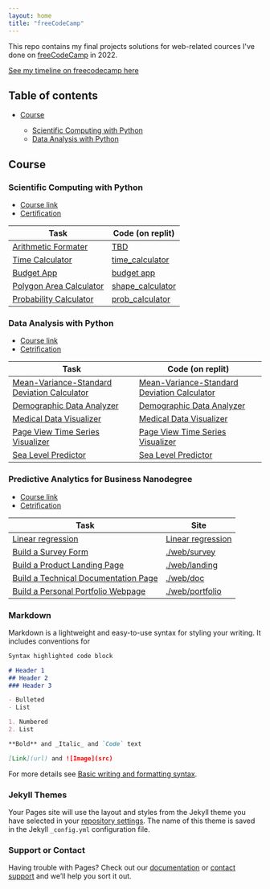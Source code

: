 ```yaml
---
layout: home
title: "freeCodeCamp"
---
```


This repo contains my final projects solutions for web-related cources I've done on [freeCodeCamp](https://www.freecodecamp.org) in 2022.

[See my timeline on freecodecamp here](https://www.freecodecamp.org/fcc6aa1e23c-2d61-4631-9f73-29cafe545a9c)

## Table of contents
- [Course]()

  - [Scientific Computing with Python]()
  - [Data Analysis with Python]()




## Course

### Scientific Computing with Python
- [Course link](https://www.freecodecamp.org/learn/scientific-computing-with-python/)
- [Certification](https://www.freecodecamp.org/certification/fcc6aa1e23c-2d61-4631-9f73-29cafe545a9c/scientific-computing-with-python-v7)

<table>
<thead>
<tr>
<th>Task</th>
<th>Code (on replit)</th>
</tr>
</thead>
<tbody><tr>
<td><a target="_blank" rel="noreferrer" href="https://www.freecodecamp.org/learn/scientific-computing-with-python/scientific-computing-with-python-projects/arithmetic-formatter">Arithmetic Formater</a></td>
<td><a target="_blank" rel="noreferrer" href="https://github.com/letientai299/freecodecamp/blob/master/python/fmt/arithmetic_arranger.py">TBD</a></td>
</tr>
<tr>
<td><a target="_blank" rel="noreferrer" href="https://www.freecodecamp.org/learn/scientific-computing-with-python/scientific-computing-with-python-projects/time-calculator">Time Calculator</a></td>
<td><a target="_blank" rel="noreferrer" href="https://replit.com/@catoverhat/boilerplate-time-calculator-1#time_calculator.py">time_calculator</a></td>
</tr>
<tr>
<td><a target="_blank" rel="noreferrer" href="https://www.freecodecamp.org/learn/scientific-computing-with-python/scientific-computing-with-python-projects/budget-app">Budget App</a></td>
<td><a target="_blank" rel="noreferrer" href="https://replit.com/@catoverhat/boilerplate-budget-app-1#budget.py">budget app</a></td>
</tr>
<tr>
<td><a target="_blank" rel="noreferrer" href="https://www.freecodecamp.org/learn/scientific-computing-with-python/scientific-computing-with-python-projects/polygon-area-calculator">Polygon Area Calculator</a></td>
<td><a target="_blank" rel="noreferrer" href="https://replit.com/@catoverhat/boilerplate-polygon-area-calculator-1#shape_calculator.py">shape_calculator</a></td>
</tr>
<tr>
<td><a target="_blank" rel="noreferrer" href="https://www.freecodecamp.org/learn/scientific-computing-with-python/scientific-computing-with-python-projects/probability-calculator">Probability Calculator</a></td>
<td><a target="_blank" rel="noreferrer" href="https://replit.com/@catoverhat/boilerplate-probability-calculator#prob_calculator.py">prob_calculator</a></td>
</tr>
</tbody></table>

### Data Analysis with Python
- [Course link](https://www.freecodecamp.org/learn/data-analysis-with-python/)
- [Cetrification](https://www.freecodecamp.org/certification/fcc6aa1e23c-2d61-4631-9f73-29cafe545a9c/data-analysis-with-python-v7)

<table>
<thead>
<tr>
<th>Task</th>
<th>Code (on replit)</th>
</tr>
</thead>
<tbody><tr>
<td><a target="_blank" rel="noreferrer" href="https://www.freecodecamp.org/learn/data-analysis-with-python/data-analysis-with-python-projects/mean-variance-standard-deviation-calculator">Mean-Variance-Standard Deviation Calculator</a></td>
<td><a href="https://replit.com/@catoverhat/boilerplate-mean-variance-standard-deviation-calculator-1#mean_var_std.py">Mean-Variance-Standard Deviation Calculator</a></td>
</tr>
<tr>
<td><a target="_blank" rel="noreferrer" href="https://www.freecodecamp.org/learn/data-analysis-with-python/data-analysis-with-python-projects/demographic-data-analyzer">Demographic Data Analyzer</a></td>
<td><a href="https://replit.com/@catoverhat/boilerplate-demographic-data-analyzer#demographic_data_analyzer.py">Demographic Data Analyzer</a></td>
</tr>
<tr>
<td><a target="_blank" rel="noreferrer" href="https://www.freecodecamp.org/learn/data-analysis-with-python/data-analysis-with-python-projects/medical-data-visualizer">Medical Data Visualizer</a></td>
<td><a href="https://replit.com/@catoverhat/boilerplate-medical-data-visualizer#medical_data_visualizer.py">Medical Data Visualizer</a></td>
</tr>
<tr>
<td><a target="_blank" rel="noreferrer" href="https://www.freecodecamp.org/learn/data-analysis-with-python/data-analysis-with-python-projects/page-view-time-series-visualizer">Page View Time Series Visualizer</a></td>
<td><a href="https://replit.com/@catoverhat/boilerplate-page-view-time-series-visualizer#test_module.py">Page View Time Series Visualizer</a></td>
</tr>
<tr>
<td><a target="_blank" rel="noreferrer" href="https://www.freecodecamp.org/learn/data-analysis-with-python/data-analysis-with-python-projects/sea-level-predictor">Sea Level Predictor</a></td>
<td><a href="https://replit.com/@catoverhat/boilerplate-sea-level-predictor-1#sea_level_predictor.py">Sea Level Predictor</a></td>
</tr>
</tbody></table>

### Predictive Analytics for Business Nanodegree
- [Course link](https://classroom.udacity.com/nanodegrees/nd008t/syllabus/core-curriculum)
- [Cetrification](https://confirm.udacity.com/63J2M7C5)

<table>
<thead>
<tr>
<th>Task</th>
<th>Site</th>
</tr>
</thead>
<tbody><tr>
<td><a target="_blank" rel="noreferrer" href="">Linear regression</a></td>
<td><a href="https://github.com/catoverhat/Predictive-Analytics-for-Business/blob/main/Linear%20regression/linear_regression_exaplem.ipynb">Linear regression</a></td>
</tr>
<tr>
<td><a target="_blank" rel="noreferrer" href="https://www.freecodecamp.org/learn/responsive-web-design/responsive-web-design-projects/build-a-survey-form">Build a Survey Form</a></td>
<td><a href="./web/survey">./web/survey</a></td>
</tr>
<tr>
<td><a target="_blank" rel="noreferrer" href="https://www.freecodecamp.org/learn/responsive-web-design/responsive-web-design-projects/build-a-product-landing-page">Build a Product Landing Page</a></td>
<td><a href="./web/landing">./web/landing</a></td>
</tr>
<tr>
<td><a target="_blank" rel="noreferrer" href="https://www.freecodecamp.org/learn/responsive-web-design/responsive-web-design-projects/build-a-technical-documentation-page">Build a Technical Documentation Page</a></td>
<td><a href="./web/doc">./web/doc</a></td>
</tr>
<tr>
<td><a target="_blank" rel="noreferrer" href="https://www.freecodecamp.org/learn/responsive-web-design/responsive-web-design-projects/build-a-personal-portfolio-webpage">Build a Personal Portfolio Webpage</a></td>
<td><a href="./web/portfolio">./web/portfolio</a></td>
</tr>
</tbody></table>


### Markdown

Markdown is a lightweight and easy-to-use syntax for styling your writing. It includes conventions for

```markdown
Syntax highlighted code block

# Header 1
## Header 2
### Header 3

- Bulleted
- List

1. Numbered
2. List

**Bold** and _Italic_ and `Code` text

[Link](url) and ![Image](src)
```

For more details see [Basic writing and formatting syntax](https://docs.github.com/en/github/writing-on-github/getting-started-with-writing-and-formatting-on-github/basic-writing-and-formatting-syntax).

### Jekyll Themes

Your Pages site will use the layout and styles from the Jekyll theme you have selected in your [repository settings](https://github.com/catoverhat/resume/settings/pages). The name of this theme is saved in the Jekyll `_config.yml` configuration file.

### Support or Contact

Having trouble with Pages? Check out our [documentation](https://docs.github.com/categories/github-pages-basics/) or [contact support](https://support.github.com/contact) and we’ll help you sort it out.
